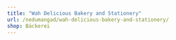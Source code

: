```yaml
---
title: "Wah Delicious Bakery and Stationery"
url: /nedumangad/wah-delicious-bakery-and-stationery/
shop: Bäckerei
---
```

